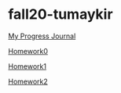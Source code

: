 # fall20-tumaykir

[My Progress Journal](https://bu-ie-582.github.io/fall20-tumaykir/)

[Homework0](https://bu-ie-582.github.io/fall20-tumaykir/Homework-0)

[Homework1](https://bu-ie-582.github.io/fall20-tumaykir/Homework1-IE582)

[Homework2](https://bu-ie-582.github.io/fall20-tumaykir/HW2-582)
